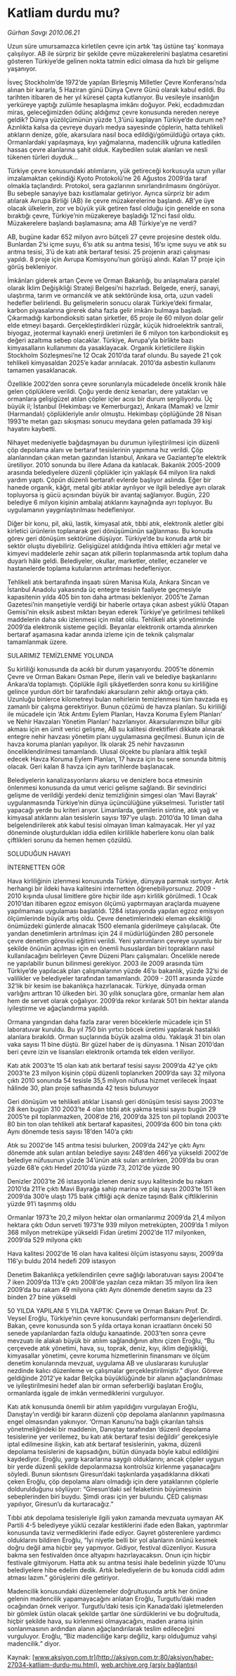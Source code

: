 # Katliam durdu mu?

*Gürhan Savgı 2010.06.21*

<font class="agenda2NewsSpot">
 Uzun süre umursamazca kirletilen çevre için artık ‘taş üstüne taş’ konmaya çalışılıyor. AB ile sürpriz bir şekilde çevre müzakerelerini başlatma cesaretini gösteren Türkiye’de gelinen nokta tatmin edici olmasa da hızlı bir gelişme yaşanıyor.
</font>
<font class="newsDetail">
 <p>
  <p class="MsoNormal">
   İsveç Stockholm’de 1972’de yapılan Birleşmiş Milletler Çevre Konferansı’nda alınan bir kararla, 5 Haziran günü Dünya Çevre Günü olarak kabul edildi. Bu tarihten itibaren de her yıl küresel çapta kutlanıyor. Bu vesileyle insanlığın yerküreye yaptığı zulümle hesaplaşma imkânı doğuyor. Peki, ecdadımızdan miras, geleceğimizden ödünç aldığımız çevre konusunda nereden nereye geldik?
   <span>
   </span>
   Dünya yüzölçümünün yüzde 1,3’ünü kaplayan Türkiye’de durum ne? Azınlıkta kalsa da çevreye duyarlı medya sayesinde çöplerin, hatta tehlikeli atıkların denize, göle, akarsulara nasıl boca edildiği/gömüldüğü ortaya çıktı. Ormanlardaki yapılaşmaya, kıyı yağmalarına, madencilik uğruna katledilen hassas çevre alanlarına şahit olduk. Kaybedilen sulak alanları ve nesli tükenen türleri duyduk…
  </p>
  <p class="MsoNormal">
   Türkiye çevre konusundaki atılımlarını, yük getireceği korkusuyla uzun yıllar imzalamaktan çekindiği Kyoto Protokolü’ne 26 Ağustos 2009’da taraf olmakla taçlandırdı. Protokol, sera gazlarının sınırlandırılmasını öngörüyor. Bu sebeple sanayiye bazı kısıtlamalar getiriyor. Ayrıca sürpriz bir adım atılarak Avrupa Birliği (AB) ile çevre müzakerelerine başlandı. AB’ye üye olacak ülkelerin, zor ve büyük yük getiren fasıl olduğu için genelde en sona bıraktığı çevre, Türkiye’nin müzakereye başladığı 12’nci fasıl oldu. Müzakerelere başlandı başlamasına; ama AB Türkiye’ye ne verdi?
  </p>
  <p class="MsoNormal">
   AB, bugüne kadar 652 milyon avro bütçeli 27 çevre projesine destek oldu. Bunlardan 2’si içme suyu, 6’sı atık su arıtma tesisi, 16’sı içme suyu ve atık su arıtma tesisi, 3’ü de katı atık bertaraf tesisi. 25 projenin arazi çalışması yapıldı. 8 proje için Avrupa Komisyonu’nun görüşü alındı. Kalan 17 proje için görüş bekleniyor.
  </p>
  <p class="MsoNormal">
   İmkânları giderek artan Çevre ve Orman Bakanlığı, bu anlaşmalara paralel olarak İklim Değişikliği Strateji Belgesi’ni hazırladı. Belgede, enerji, sanayi, ulaştırma, tarım ve ormancılık ve atık sektöründe kısa, orta, uzun vadeli hedefler belirlendi. Bu gelişmelerin sonucu olarak Türkiye’deki firmalar, karbon piyasalarına girerek daha fazla gelir imkânı bulmaya başladı. Çıkarmadığı karbondioksiti satan şirketler, 65 proje ile 60 milyon dolar gelir elde etmeyi başardı. Gerçekleştirdikleri rüzgâr, küçük hidroelektrik santrali, biyogaz, jeotermal kaynaklı enerji üretimleri ile 6 milyon ton karbondioksit eş değeri azaltıma sebep olacaklar. Türkiye, Avrupa’yla birlikte bazı kimyasalların kullanımını da yasaklayacak. Organik kirleticilere ilişkin Stockholm Sözleşmesi’ne 12 Ocak 2010’da taraf olundu. Bu sayede 21 çok tehlikeli kimyasaldan 2025’e kadar arınılacak. 2010’da asbestin kullanımı tamamen yasaklanacak.
  </p>
  <p class="MsoNormal">
   Özellikle 2002’den sonra çevre sorunlarıyla mücadelede öncelik kronik hâle gelen çöplüklere verildi. Çoğu yerde deniz kenarları, dere yatakları ve ormanlara gelişigüzel atılan çöpler içler acısı bir durum sergiliyordu. Üç büyük il; İstanbul (Hekimbaşı ve Kemerburgaz), Ankara (Mamak) ve İzmir (Harmandalı) çöplükleriyle anılır olmuştu. Hekimbaşı çöplüğünde 28 Nisan 1993’te metan gazı sıkışması sonucu meydana gelen patlamada 39 kişi hayatını kaybetti.
  </p>
  <p class="MsoNormal">
   Nihayet medeniyetle bağdaşmayan bu durumun iyileştirilmesi için düzenli çöp depolama alanı ve bertaraf tesislerinin yapımına hız verildi. Çöp alanlarından çıkan metan gazından İstanbul, Ankara ve Gaziantep’te elektrik üretiliyor. 2010 sonunda bu illere Adana da katılacak. Bakanlık 2005-2009 arasında belediyelere düzenli çöplükler için yaklaşık 64 milyon lira nakdi yardım yaptı. Çöpün düzenli bertarafı evlerde başlıyor aslında. Eğer bir hanede organik, kâğıt, metal gibi atıklar ayrılıyor ve ilgili belediye ayrı olarak topluyorsa iş gücü açısından büyük bir avantaj sağlanıyor. Bugün, 220 belediye 6 milyon kişinin ambalaj atıklarını kaynağında ayrı topluyor. Bu uygulamanın yaygınlaştırılması hedefleniyor.
  </p>
  <p class="MsoNormal">
   Diğer bir konu, pil, akü, lastik, kimyasal atık, tıbbi atık, elektronik aletler gibi kirletici ürünlerin toplanarak geri dönüşümünün sağlanması. Bu konuda görev geri dönüşüm sektörüne düşüyor. Türkiye’de bu konuda artık bir sektör oluştu diyebiliriz. Gelişigüzel atıldığında ihtiva ettikleri ağır metal ve kimyevi maddelerle zehir saçan atık pillerin toplanmasında artık toplum daha duyarlı hâle geldi. Belediyeler, okullar, marketler, oteller, eczaneler ve hastanelerde toplama kutularının artırılması hedefleniyor.
  </p>
  <p class="MsoNormal">
   Tehlikeli atık bertarafında inşaatı süren Manisa Kula, Ankara Sincan ve İstanbul Anadolu yakasında üç entegre tesisin faaliyete geçmesiyle kapasitenin yılda 405 bin ton daha artması bekleniyor.
   <span>
   </span>
   2005’te Zaman Gazetesi’nin manşetiyle verdiği bir haberle ortaya çıkan asbest yüklü Otapan Gemisi’nin eksik asbest miktarı beyan ederek Türkiye’ye getirilmesi tehlikeli maddelerin daha sıkı izlenmesi için milat oldu. Tehlikeli atık yönetiminde 2009’da elektronik sisteme geçildi. Beyanlar elektronik ortamda alınırken bertaraf aşamasına kadar anında izleme için de teknik çalışmalar tamamlanmak üzere.
  </p>
  <p class="MsoNormal">
   SULARIMIZ TEMİZLENME YOLUNDA
  </p>
  <p class="MsoNormal">
   Su kirliliği konusunda da acıklı bir durum yaşanıyordu. 2005’te dönemin Çevre ve Orman Bakanı Osman Pepe, illerin vali ve belediye başkanlarını Ankara’da toplamıştı. Çöplükle ilgili şikâyetlerden sonra konu su kirliliğine gelince yurdun dört bir tarafındaki akarsuların zehir aktığı ortaya çıktı. Uzunluğu binlerce kilometreyi bulan nehirlerin temizlenmesi tüm havzada eş zamanlı bir çalışma gerektiriyor. Bunun çözümü de havza planları. Su kirliliği ile mücadele için ‘Atık Arıtımı Eylem Planları, Havza Koruma Eylem Planları’ ve Nehir Havzaları Yönetim Planları’ hazırlanıyor. Akarsularımızın billur gibi akması için en ümit verici gelişme, AB su kalitesi direktifleri dikkate alınarak entegre nehir havzası yönetim planı uygulamasına geçilmesi. Bunun için de havza koruma planları yapılıyor. İlk olarak 25 nehir havzasının önceliklendirilmesi tamamlandı. Ulusal ölçekte bu planlara altlık teşkil edecek Havza Koruma Eylem Planları, 17 havza için bu sene sonunda bitmiş olacak. Geri kalan 8 havza için aynı tarihlerde başlanacak.
  </p>
  <p class="MsoNormal">
   Belediyelerin kanalizasyonlarını akarsu ve denizlere boca etmesinin önlenmesi konusunda da umut verici gelişme sağlandı. Bir sevindirici gelişme de verildiği yerdeki deniz temizliğinin simgesi olan ‘Mavi Bayrak’ uygulanmasında Türkiye’nin dünya üçüncülüğüne yükselmesi. Turistler tatil yapacağı yerde bu kriteri arıyor. Limanlarda, gemilerin sintine, atık yağ ve kimyasal atıklarını alan tesislerin sayısı 197’ye ulaştı. 2010’da 10 liman daha belgelendirilerek atık kabul tesisi olmayan liman kalmayacak. Her yıl yaz döneminde oluşturdukları iddia edilen kirlilikle haberlere konu olan balık çiftlikleri sorunu da hemen hemen çözüldü.
  </p>
  <p class="MsoNormal">
   SOLUDUĞUN HAVAYI
  </p>
  <p class="MsoNormal">
   İNTERNETTEN GÖR
  </p>
  <p class="MsoNormal">
   Hava kirliliğinin izlenmesi konusunda Türkiye, dünyaya parmak ısırtıyor. Artık herhangi bir ildeki hava kalitesini internetten öğrenebiliyorsunuz. 2009 - 2010 kışında ulusal limitlere göre hiçbir ilde aşırı kirlilik görülmedi. 1 Ocak 2010’dan itibaren egzoz emisyon ölçümü yaptırmayan araçlarda muayene yapılmaması uygulaması başlatıldı. 1284 istasyonda yapılan egzoz emisyon ölçümlerinde büyük artış oldu. Çevre denetimlerindeki eleman eksikliği önümüzdeki günlerde alınacak 1500 elemanla giderilmeye çalışılacak. Öte yandan denetimlerin artırılması için 24 il müdürlüğünden 280 personele çevre denetim görevlisi eğitimi verildi. Yeni yatırımların çevreye uyumlu bir şekilde önünün açılması için en önemli hususlardan biri toprakların nasıl kullanılacağını belirleyen Çevre Düzeni Planı çalışmaları. Öncelikle nerede ne yapılabilir bunun bilinmesi gerekiyor.
   <span>
   </span>
   2003 ile 2009 arasında tüm Türkiye’de yapılacak plan çalışmalarının yüzde 46’sı bakanlık, yüzde 32’si de valilikler ve belediyeler tarafından tamamlandı.
   <span>
   </span>
   2009 - 2011 arasında yüzde 32’lik bir kesim ise bakanlıkça hazırlanacak. Türkiye, dünyada orman varlığını arttıran 10 ülkeden biri. 30 yıllık sonuçlara göre, ormanlar hem alan hem de servet olarak çoğalıyor. 2009’da rekor kırılarak 501 bin hektar alanda iyileştirme ve ağaçlandırma yapıldı.
  </p>
  <p class="MsoNormal">
   Ormana yangından daha fazla zarar veren böceklerle mücadele için 51 laboratuvar kuruldu. Bu yıl 750 bin yırtıcı böcek üretimi yapılarak hastalıklı alanlara bırakıldı. Orman suçlarında büyük azalma oldu. Yaklaşık 31 bin olan vaka sayısı 11 bine düştü. Bir güzel haber de iş dünyasına. 1 Nisan 2010’dan beri çevre izin ve lisansları elektronik ortamda tek elden veriliyor.
  </p>
  <p class="MsoNormal">
  </p>
  <p class="MsoNormal">
   Katı atık 2003’te 15 olan katı atık bertaraf tesisi sayısı 2009’da 42’ye çıktı
   <span>
   </span>
   2003’te 23 milyon kişinin çöpü düzenli toplanırken 2009’da sayı 32 milyona çıktı
   <span>
   </span>
   2010 sonunda 54 tesisle 35,5 milyon nüfusa hizmet verilecek
   <span>
   </span>
   İnşaat hâlinde 30, plan proje safhasında 42 tesis bulunuyor
  </p>
  <p class="MsoNormal">
  </p>
  <p class="MsoNormal">
   Geri dönüşüm ve tehlikeli atıklar Lisanslı geri dönüşüm tesisi sayısı 2003’te 28 iken bugün 310
   <span>
   </span>
   2003’te 4 olan tıbbi atık yakma tesisi sayısı bugün 29
   <span>
   </span>
   2005’te pil toplanmazken, 2008’de 216, 2009’da 325 ton pil toplandı
   <span>
   </span>
   2003’te 80 bin ton olan tehlikeli atık bertaraf kapasitesi, 2009’da
   <span>
   </span>
   600 bin tona çıktı
   <span>
   </span>
   Aynı dönemde tesis sayısı 18’den 140’a çıktı
  </p>
  <p class="MsoNormal">
  </p>
  <p class="MsoNormal">
   Atık su 2002’de 145 arıtma tesisi bulurken, 2009’da 242’ye çıktı
   <span>
   </span>
   Aynı dönemde atık suları arıtılan belediye sayısı 248’den 466’ya yükseldi
   <span>
   </span>
   2002’de belediye nüfusunun yüzde 34’ünün atık suları arıtılırken, 2009’da bu oran yüzde 68’e çıktı
   <span>
   </span>
   Hedef 2010’da yüzde 73, 2012’de yüzde 90
  </p>
  <p class="MsoNormal">
  </p>
  <p class="MsoNormal">
   Denizler 2003’te 26 istasyonla izlenen deniz suyu kalitesinde bu rakam 2010’da 211’e çıktı
   <span>
   </span>
   Mavi Bayrağa sahip marina ve plaj sayısı 2003’te 151 iken 2009’da 300’e ulaştı
   <span>
   </span>
   175 balık çiftliği açık denize taşındı
   <span>
   </span>
   Balık çiftliklerinin yüzde 91’i taşınmış oldu
  </p>
  <p class="MsoNormal">
  </p>
  <p class="MsoNormal">
   Ormanlar 1973’te 20,2 milyon hektar olan ormanlarımız 2009’da 21,4 milyon hektara çıktı
   <span>
   </span>
   Odun serveti 1973’te 939 milyon metreküpten, 2009’da 1 milyon 368 milyon metreküpe yükseldi
   <span>
   </span>
   Fidan üretimi 2002’de 117 milyonken, 2009’da
   <span>
   </span>
   529 milyona çıktı
  </p>
  <p class="MsoNormal">
  </p>
  <p class="MsoNormal">
   Hava kalitesi 2002’de 16 olan hava kalitesi ölçüm istasyonu sayısı, 2009’da 116’yı buldu
   <span>
   </span>
   2014 hedefi 209 istasyon
  </p>
  <p class="MsoNormal">
  </p>
  <p class="MsoNormal">
   Denetim Bakanlıkça yetkilendirilen çevre sağlığı laboratuvarı sayısı 2004’te 7 iken 2009’da 113’e çıktı
   <span>
   </span>
   2008’de yazılan ceza miktarı 35 milyon lira iken 2009’da bu rakam 49 milyona çıktı
   <span>
   </span>
   Aynı dönemde denetim sayısı da 23 binden 27 bine yükseldi
  </p>
  <p class="MsoNormal">
  </p>
  <p class="MsoNormal">
   50 YILDA YAPILANI 5 YILDA YAPTIK: Çevre ve Orman Bakanı Prof. Dr. Veysel Eroğlu, Türkiye’nin çevre konusundaki performansını değerlendirdi. Bakan, çevre konusunda son 5 yılda ortaya konan icraatların önceki 50 senede yapılanlardan fazla olduğu kanaatinde. 2003’ten sonra çevre mevzuatı ile alakalı büyük bir atılım sağlandığının altını çizen Eroğlu, “Bu çerçevede atık yönetimi, hava, su, toprak, deniz, kıyı, iklim değişikliği, kimyasallar yönetimi, çevre koruma hizmetlerinin finansmanı ve ölçüm denetim konularında mevzuat, uygulama AB ve uluslararası kuruluşlar nezdinde kalıcı düzenleme ve çalışmalar gerçekleştirilmiştir.” diyor. Göreve geldiğinde 2012’ye kadar Belçika büyüklüğünde bir alanın ağaçlandırılması ve iyileştirilmesini hedef alan bir orman seferberliği başlatan Eroğlu, ormanlarda işgale de imkân vermediklerini vurguluyor.
   <span>
   </span>
  </p>
  <p class="MsoNormal">
   Katı atık konusunda önemli bir atılım yapıldığını vurgulayan Eroğlu, Danıştay’ın verdiği bir kararın düzenli çöp depolama alanlarının yapılmasına engel olmasından yakınıyor. ‘Orman Kanunu’na bağlı çıkarılan tahsis yönetmeliğindeki bir maddenin, Danıştay tarafından ‘düzenli depolama tesislerine yer verilemez, bu katı atık bertaraf tesisi değildir’ gerekçesiyle iptal edilmesine ilişkin, katı atık bertaraf tesislerinin, yakma, düzenli depolama tesislerini de kapsadığını, bütün dünyada böyle kabul edildiğini kaydediyor.
   <span>
   </span>
   Eroğlu, yargı kararlarına saygılı olduklarını; ancak çöpler uygun bir yerde düzenli şekilde depolanmazsa kontrolsüz kirlenme yaşanacağını söyledi. Bunun sıkıntısını Giresun’daki taşkınlarda yaşadıklarına dikkati çeken Eroğlu, çöp depolama alanı olmadığı için dere yataklarının çöplerle doldurulduğunu söylüyor: “Giresun’daki sel felaketinin büyümesinin sebeplerinden biri buydu. Şimdi orası için yer bulundu. ÇED çalışması yapılıyor, Giresun’u da kurtaracağız.”
  </p>
  <p class="MsoNormal">
   Tıbbi atık depolama tesisleriyle ilgili yakın zamanda mevzuata uymayan AK Partili 4-5 belediyeye yüklü cezalar kestiklerini ifade eden Bakan, yaptırımlar konusunda taviz vermediklerini ifade ediyor. Gayret gösterenlere yardımcı olduklarını bildiren Eroğlu, “İyi niyetle belli bir yol alanların önünü kesmek doğru değil ama hiçbir şey yapmıyor. Gidiyor, festival düzenliyor. Kusura bakma sen festivalden önce altyapını hazırlayacaksın. Onun için hiçbir festivale gitmiyorum. Hatta atık su arıtma tesisi ihale bedelinin yüzde 10’unu belediyelere hibe edelim dedik. Artık belediyelerin de bu konuda ciddi adım atması lazım.” görüşlerini dile getiriyor.
  </p>
  <p class="MsoNormal">
   Madencilik konusundaki düzenlemeler doğrultusunda artık her önüne gelenin madencilik yapamayacağını anlatan Eroğlu, Turgutlu’daki maden ocağından örnek veriyor. Turgutlu’daki tesis için Kanada’daki işletmelerden bir gömlek üstün olacak şekilde şartlar öne sürdüklerini ve bu doğrultuda, hiçbir şekilde hava, su kirlenmesi olmayacağını, maden arama işinin sonlanmasının ardından alanın ağaçlandırılarak teslim edileceğini vurguluyor. Eroğlu, “Biz madenciliğe karşı değiliz, karşı olduğumuz vahşi madencilik.” diyor.
  </p>
 </p>
</font>

Kaynak: [www.aksiyon.com.tr](http://aksiyon.com.tr:80/aksiyon/haber-27034-katliam-durdu-mu.html), [web.archive.org (arşiv bağlantısı)](http://web.archive.org/web/20100628055628/http://aksiyon.com.tr:80/aksiyon/haber-27034-katliam-durdu-mu.html)
